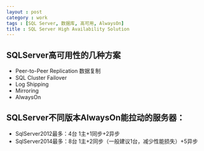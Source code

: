 ```yaml
---
layout : post
category : work
tags : [SQL Server, 数据库, 高可用, AlwaysOn]
title : SQL Server High Availability Solution
---
```


## SQLServer高可用性的几种方案

- Peer-to-Peer Replication 数据复制
- SQL Cluster Failover
- Log Shipping
- Mirroring
- AlwaysOn

## SQLServer不同版本AlwaysOn能拉动的服务器：

- SqlServer2012最多：4台 1主+1同步+2异步
- SqlServer2014最多：8台 1主+2同步（一般建议1台，减少性能损失）+5异步
  
